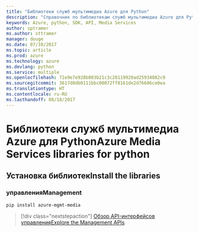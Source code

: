 ```yaml
---
title: "Библиотеки служб мультимедиа Azure для Python"
description: "Справочник по библиотекам служб мультимедиа Azure для Python"
keywords: Azure, python, SDK, API, Media Services
author: sptramer
ms.author: sttramer
manager: douge
ms.date: 07/10/2017
ms.topic: article
ms.prod: azure
ms.technology: azure
ms.devlang: python
ms.service: multiple
ms.openlocfilehash: 71e9e7e928b803b21c3c28119920ad25934082c9
ms.sourcegitcommit: 3617d0db0111bbc00072ff8161de2d76606ce0ea
ms.translationtype: HT
ms.contentlocale: ru-RU
ms.lasthandoff: 08/18/2017
---
```

# <a name="azure-media-services-libraries-for-python"></a><span data-ttu-id="9b0f7-104">Библиотеки служб мультимедиа Azure для Python</span><span class="sxs-lookup"><span data-stu-id="9b0f7-104">Azure Media Services libraries for python</span></span>

## <a name="install-the-libraries"></a><span data-ttu-id="9b0f7-105">Установка библиотек</span><span class="sxs-lookup"><span data-stu-id="9b0f7-105">Install the libraries</span></span>


### <a name="management"></a><span data-ttu-id="9b0f7-106">управления</span><span class="sxs-lookup"><span data-stu-id="9b0f7-106">Management</span></span>

```bash
pip install azure-mgmt-media
```
> [!div class="nextstepaction"]
> [<span data-ttu-id="9b0f7-107">Обзор API-интерфейсов управления</span><span class="sxs-lookup"><span data-stu-id="9b0f7-107">Explore the Management APIs</span></span>](/python/api/overview/azure/mediaservices/managementlibrary)